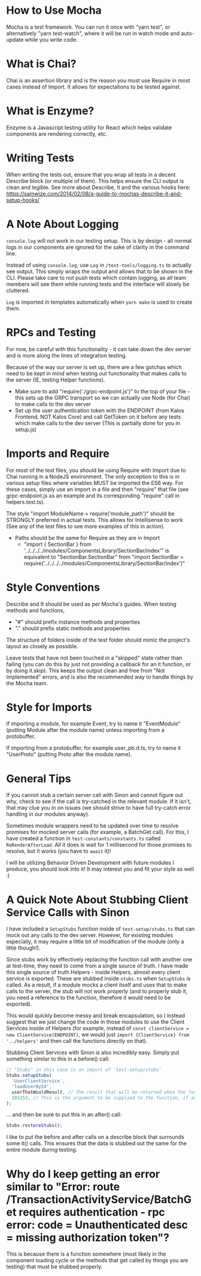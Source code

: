 # How to Use Mocha

Mocha is a test framework. You can run it once with "yarn test", or alternatively "yarn test-watch", where it will be run in watch mode and auto-update while you write code.

# What is Chai?

Chai is an assertion library and is the reason you must use Require in most cases instead of Import. It allows for expectations to be tested against.

# What is Enzyme?

Enzyme is a Javascript testing utility for React which helps validate components are rendering correctly, etc.

# Writing Tests

When writing the tests out, ensure that you wrap all tests in a decent Describe block (or multiple of them). This helps ensure the CLI output is clean and legible.
See more about Describe, It and the various hooks here: https://samwize.com/2014/02/08/a-guide-to-mochas-describe-it-and-setup-hooks/

# A Note About Logging

`console.log` will _not_ work in our testing setup. This is by design - all normal logs in our components are ignored for the sake of clarity in the command line.

Instead of using `console.log`, use `Log` in `/test-tools/logging.ts` to actually see output. This simply wraps the output and allows that to be shown in the CLI. Please take care to not push tests which contain logging, as all team members will see them while running tests and the interface will slowly be cluttered.

`Log` is imported in templates automatically when `yarn make` is used to create them.

# RPCs and Testing

For now, be careful with this functionality - it can take down the dev server and is more along the lines of integration testing.

Because of the way our server is set up, there are a few gotchas which need to be kept in mind when testing out functionality that makes calls to the server (IE, testing Helper functions).

- Make sure to add "require('./grpc-endpoint.js')" to the top of your file - this sets up the GRPC transport so we can actually use Node (for Chai) to make calls to the dev server
- Set up the user authentication token with the ENDPOINT (from Kalos Frontend, NOT Kalos Core) and call GetToken on it before any tests which make calls to the dev server (This is partially done for you in setup.js)

# Imports and Require

For most of the test files, you should be using Require with Import due to Chai running in a NodeJS environment. The only exception to this is in various setup files where variables MUST be imported the ES6 way. For these cases, simply use an import in a file and then "require" that file (see grpc-endpoint.js as an example and its corresponding "require" call in helpers.test.ts).

The style "import ModuleName = require('module_path')" should be STRONGLY preferred in actual tests. This allows for Intellisense to work (See any of the test files to see more examples of this in action).

- Paths should be the same for Require as they are in Import
  - "import { SectionBar } from '../../../../modules/ComponentsLibrary/SectionBar/index'" is equivalent to "SectionBar.SectionBar" from "import SectionBar = require('../../../../modules/ComponentsLibrary/SectionBar/index')"

# Style Conventions

Describe and It should be used as per Mocha's guides. When testing methods and functions,

- "#" should prefix instance methods and properties
- "." should prefix static methods and properties

The structure of folders inside of the test folder should mimic the project's layout as closely as possible.

Leave tests that have not been touched in a "skipped" state rather than failing (you can do this by just not providing a callback for an it function, or by doing it.skip). This keeps the output clean and free from "Not Implemented" errors, and is also the recommended way to handle things by the Mocha team.

# Style for Imports

If importing a module, for example Event, try to name it "EventModule" (putting Module after the module name) unless importing from a protobuffer.

If importing from a protobuffer, for example user_pb.d.ts, try to name it "UserProto" (putting Proto after the module name).

# General Tips

If you cannot stub a certain server call with Sinon and cannot figure out why, check to see if the call is try-catched in the relevant module. If it isn't, that may clue you in on issues (we should strive to have full try-catch error handling in our modules anyway).

Sometimes module wrappers need to be updated over time to resolve promises for mocked server calls (for example, a BatchGet call). For this, I have created a function in `test-constants/constants.ts` called `ReRenderAfterLoad`. All it does is wait for 1 millisecond for those promises to resolve, but it works (you have to `await` it)!

I will be utilizing Behavior Driven Development with future modules I produce, you should look into it! It may interest you and fit your style as well :)

# A Quick Note About Stubbing Client Service Calls with Sinon

I have included a `SetupStubs` function inside of `test-setup/stubs.ts` that can mock out any calls to the dev server. However, for existing modules especially, it may require a little bit of modification of the module (only a little though!).

Since stubs work by effectively replacing the function call with another one at test-time, they need to come from a single source of truth. I have made this single source of truth Helpers - inside Helpers, almost every client service is exported. These are stubbed inside `stubs.ts` when `SetupStubs` is called. As a result, if a module mocks a client itself and uses that to make calls to the server, the stub will not work properly (and to properly stub it, you need a reference to the function, therefore it would need to be exported).

This would quickly become messy and break encapsulation, so I instead suggest that we just change the code in those modules to use the Client Services inside of Helpers (for example, instead of `const clientService = new ClientService(ENDPOINT)`, we would just `import {ClientService} from '../helpers'` and then call the functions directly on that).

Stubbing Client Services with Sinon is also incredibly easy. Simply put something similar to this in a before() call:

```javascript
// "Stubs" in this case is an import of 'test-setup/stubs'
Stubs.setupStubs(
  'UserClientService',
  'loadUserById',
  userThatWouldResult, // The result that will be returned when the function resolves.
  101253, // This is the argument to be supplied to the function, if any. Optional.
);
```

... and then be sure to put this in an after() call:

```javascript
Stubs.restoreStubs();
```

I like to put the before and after calls on a describe block that surrounds some it() calls. This ensures that the data is stubbed out the same for the entire module during testing.

# Why do I keep getting an error similar to "Error: route /TransactionActivityService/BatchGet requires authentication - rpc error: code = Unauthenticated desc = missing authorization token"?

This is because there is a function somewhere (most likely in the component loading cycle or the methods that get called by things you are testing) that must be stubbed properly.
